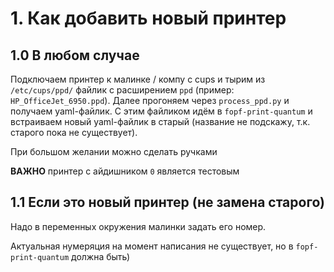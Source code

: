 # 1. Как добавить новый принтер

## 1.0 В любом случае
Подключаем принтер к малинке / компу с cups и тырим из `/etc/cups/ppd/` файлик с расширением `ppd` (пример: `HP_OfficeJet_6950.ppd`). Далее прогоняем через `process_ppd.py` и получаем yaml-файлик. С этим файликом идём в `fopf-print-quantum` и встраиваем новый yaml-файлик в старый (название не подскажу, т.к. старого пока не существует).

При большом желании можно сделать ручками

**ВАЖНО** принтер с айдишником `0` является тестовым

## 1.1 Если это новый принтер (не замена старого)
Надо в переменных окружения малинки задать его номер.

Актуальная нумеряция на момент написания не существует, но в `fopf-print-quantum` должна быть)
